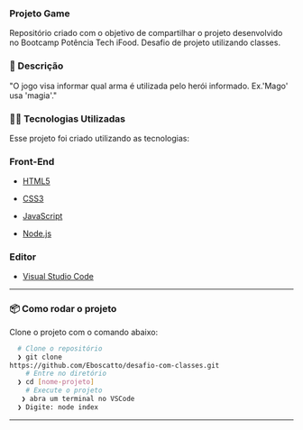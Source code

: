 ### Projeto Game
Repositório criado com o objetivo de compartilhar o projeto desenvolvido no Bootcamp Potência Tech iFood. Desafio de projeto utilizando classes. 
### :rocket: Descrição
"O jogo visa informar qual arma é utilizada pelo herói informado. Ex.'Mago' usa 'magia'."

### 👨‍💻️ Tecnologias Utilizadas
Esse projeto foi criado utilizando as tecnologias:
### Front-End
- [HTML5](https://www.w3schools.com/html/)

- [CSS3](https://www.w3schools.com/css/)

- [JavaScript](https://www.javascript.com/)

- [Node.js](https://nodejs.org/en/download)

### Editor
- [Visual Studio Code](https://code.visualstudio.com/)
---
### 📦️ Como rodar o projeto
Clone o projeto com o comando abaixo:
```bash
  # Clone o repositório
  ❯ git clone 
https://github.com/Eboscatto/desafio-com-classes.git
	# Entre no diretório
  ❯ cd [nome-projeto]
	# Execute o projeto
   ❯ abra um terminal no VSCode
  ❯ Digite: node index
```
---

